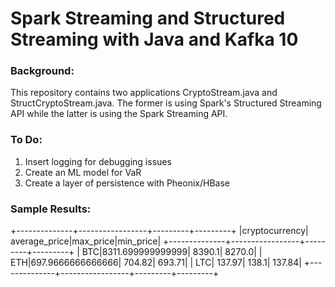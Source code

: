 <h1>Spark Streaming and Structured Streaming with Java and Kafka 10</h1>

<h3>Background:</h3>
This repository contains two applications CryptoStream.java and
StructCryptoStream.java. The former is using Spark's Structured Streaming API
while the latter is using the Spark Streaming API.

<h3>To Do:</h3>

1. Insert logging for debugging issues
2. Create an ML model for VaR
3. Create a layer of persistence with Pheonix/HBase


<h3>Sample Results:</h3>

+--------------+-----------------+---------+---------+
|cryptocurrency|    average_price|max_price|min_price|
+--------------+-----------------+---------+---------+
|           BTC|8311.699999999999|   8390.1|   8270.0|
|           ETH|697.9666666666666|   704.82|   693.71|
|           LTC|           137.97|    138.1|   137.84|
+--------------+-----------------+---------+---------+